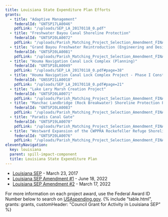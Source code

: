 ```yaml
---
title: Louisiana State Expenditure Plan Efforts
grants:
  - title: "Adaptive Management"
    federalId: "GNTSP17LA0046"
    pdfLink: "/uploads/SEP_LA_20170118_0.pdf"
  - title: "Freshwater Bayou Canal Shoreline Protection"
    federalId: "GNTSP20LA0072"
    pdfLink: "/uploads/Parish_Matching_Project_Selection_Amendment_FINAL_508_Compliant_051818_1.pdf#page=19"
  - title: "Grand Bayou Freshwater Reintroduction (Engineering and Design)"
    federalId: "GNTSP20LA0081"
    pdfLink: "/uploads/Parish_Matching_Project_Selection_Amendment_FINAL_508_Compliant_051818_1.pdf#page=10"
  - title: "Houma Navigation Canal Lock Complex (Planning)"
    federalId: "GNTSP18LA0049"
    pdfLink: "/uploads/SEP_LA_20170118_0.pdf#page=38"
  - title: "Houma Navigation Canal Lock Complex Project - Phase I Construction"
    federalId: "GNSSP21LA0018"
    pdfLink: "/uploads/SEP_LA_20170118_0.pdf#page=21"
  - title: "Lake Lery Marsh Creation Project"
    federalId: "GNTSP20LA0071"
    pdfLink: "/uploads/Parish_Matching_Project_Selection_Amendment_FINAL_508_Compliant_051818_1.pdf#page=12"
  - title: "Manchac Landbridge (Rock Breakwater) Shoreline Protection Project"
    federalId: "GNTSP20LA0083"
    pdfLink: "/uploads/Parish_Matching_Project_Selection_Amendment_FINAL_508_Compliant_051818_1.pdf#page=17"
  - title: "Paradis Canal Gate"
    federalId: "GNTSP19LA0070"
    pdfLink: "/uploads/Parish_Matching_Project_Selection_Amendment_FINAL_508_Compliant_051818_1.pdf#page=14"
  - title: "Westward Expansion of the CWPPRA Rockefeller Refuge Shoreline Stabilization Project"
    federalId: "GNTSP20LA0076"
    pdfLink: "/uploads/Parish_Matching_Project_Selection_Amendment_FINAL_508_Compliant_051818_1.pdf#page=8"
eleventyNavigation:
  key: louisiana
  parent: spill-impact-component
  title: Louisiana State Expenditure Plan
---
```


- [Louisiana SEP](/uploads/SEP_LA_20170118_0.pdf) - March 23, 2017
- [Louisiana SEP Amendment #1](/uploads/Parish_Matching_Project_Selection_Amendment_FINAL_508_Compliant_051818_1.pdf) - June 18, 2022
- [Louisiana SEP Amendment #2](/uploads/LA_SEPAmendment2Jan22Final.508_reduced_1.pdf) - March 17, 2022

For more information on each project award, use the Federal Award ID Number below to search on [USAspending.gov](https://www.usaspending.gov/search/?hash=d0cede4de5827d24bbd9d27076bf18f2).
{% include "table.html", grants: grants, customHeader: "Council Grant for Activity in Louisiana SEP" %}
